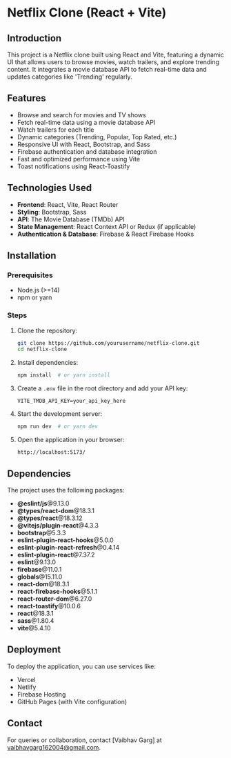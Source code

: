 # Netflix Clone (React + Vite)

## Introduction
This project is a Netflix clone built using React and Vite, featuring a dynamic UI that allows users to browse movies, watch trailers, and explore trending content. It integrates a movie database API to fetch real-time data and updates categories like 'Trending' regularly.

## Features
- Browse and search for movies and TV shows
- Fetch real-time data using a movie database API
- Watch trailers for each title
- Dynamic categories (Trending, Popular, Top Rated, etc.)
- Responsive UI with React, Bootstrap, and Sass
- Firebase authentication and database integration
- Fast and optimized performance using Vite
- Toast notifications using React-Toastify

## Technologies Used
- **Frontend**: React, Vite, React Router
- **Styling**: Bootstrap, Sass
- **API**: The Movie Database (TMDb) API
- **State Management**: React Context API or Redux (if applicable)
- **Authentication & Database**: Firebase & React Firebase Hooks

## Installation
### Prerequisites
- Node.js (>=14)
- npm or yarn

### Steps
1. Clone the repository:
   ```bash
   git clone https://github.com/yourusername/netflix-clone.git
   cd netflix-clone
   ```
2. Install dependencies:
   ```bash
   npm install  # or yarn install
   ```
3. Create a `.env` file in the root directory and add your API key:
   ```env
   VITE_TMDB_API_KEY=your_api_key_here
   ```
4. Start the development server:
   ```bash
   npm run dev  # or yarn dev
   ```
5. Open the application in your browser:
   ```
   http://localhost:5173/
   ```

## Dependencies
The project uses the following packages:
- **@eslint/js**@9.13.0
- **@types/react-dom**@18.3.1
- **@types/react**@18.3.12
- **@vitejs/plugin-react**@4.3.3
- **bootstrap**@5.3.3
- **eslint-plugin-react-hooks**@5.0.0
- **eslint-plugin-react-refresh**@0.4.14
- **eslint-plugin-react**@7.37.2
- **eslint**@9.13.0
- **firebase**@11.0.1
- **globals**@15.11.0
- **react-dom**@18.3.1
- **react-firebase-hooks**@5.1.1
- **react-router-dom**@6.27.0
- **react-toastify**@10.0.6
- **react**@18.3.1
- **sass**@1.80.4
- **vite**@5.4.10

## Deployment
To deploy the application, you can use services like:
- Vercel
- Netlify
- Firebase Hosting
- GitHub Pages (with Vite configuration)

## Contact
For queries or collaboration, contact [Vaibhav Garg] at vaibhavgarg162004@gmail.com.

